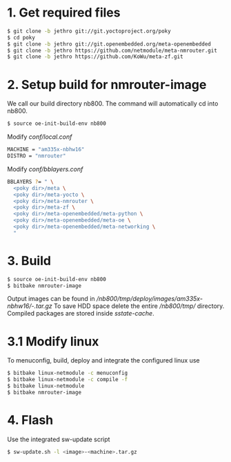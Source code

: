 # 1. Get required files
```sh
$ git clone -b jethro git://git.yoctoproject.org/poky
$ cd poky
$ git clone -b jethro git://git.openembedded.org/meta-openembedded
$ git clone -b jethro https://github.com/netmodule/meta-nmrouter.git
$ git clone -b jethro https://github.com/KoWu/meta-zf.git
```

# 2. Setup build for nmrouter-image
We call our build directory nb800. The command will automatically cd into nb800.
```sh
$ source oe-init-build-env nb800
```
Modify *conf/local.conf*
```sh
MACHINE = "am335x-nbhw16"
DISTRO = "nmrouter"
```
Modify *conf/bblayers.conf*
```sh
BBLAYERS ?= " \
  <poky dir>/meta \
  <poky dir>/meta-yocto \
  <poky dir>/meta-nmrouter \
  <poky dir>/meta-zf \
  <poky dir>/meta-openembedded/meta-python \
  <poky dir>/meta-openembedded/meta-oe \
  <poky dir>/meta-openembedded/meta-networking \
  "
```

# 3. Build
```sh
$ source oe-init-build-env nb800
$ bitbake nmrouter-image
```
Output images can be found in *<poky dir>/nb800/tmp/deploy/images/am335x-nbhw16/<image>-<machine>.tar.gz*
To save HDD space delete the entire *<poky dir>/nb800/tmp/* directory. Compiled packages are stored inside *sstate-cache*.

# 3.1 Modify linux
To menuconfig, build, deploy and integrate the configured linux use
```sh
$ bitbake linux-netmodule -c menuconfig
$ bitbake linux-netmodule -c compile -f
$ bitbake linux-netmodule
$ bitbake nmrouter-image
```

# 4. Flash
Use the integrated sw-update script
```sh
$ sw-update.sh -l <image>-<machine>.tar.gz
```
